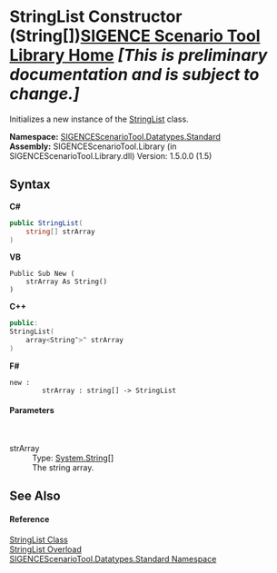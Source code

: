 # StringList Constructor (String[])<a href="https://github.com/ObiWanLansi/SIGENCE-Scenario-Tool">SIGENCE Scenario Tool Library Home</a> _**\[This is preliminary documentation and is subject to change.\]**_

Initializes a new instance of the <a href="da7ca36b-fa4f-6898-5d91-5d0867830137.md">StringList</a> class.

**Namespace:**&nbsp;<a href="4b1b995e-87c4-6070-6d15-626c8f737706.md">SIGENCEScenarioTool.Datatypes.Standard</a><br />**Assembly:**&nbsp;SIGENCEScenarioTool.Library (in SIGENCEScenarioTool.Library.dll) Version: 1.5.0.0 (1.5)

## Syntax

**C#**<br />
``` C#
public StringList(
	string[] strArray
)
```

**VB**<br />
``` VB
Public Sub New ( 
	strArray As String()
)
```

**C++**<br />
``` C++
public:
StringList(
	array<String^>^ strArray
)
```

**F#**<br />
``` F#
new : 
        strArray : string[] -> StringList
```


#### Parameters
&nbsp;<dl><dt>strArray</dt><dd>Type: <a href="http://msdn2.microsoft.com/en-us/library/s1wwdcbf" target="_blank">System.String</a>[]<br />The string array.</dd></dl>

## See Also


#### Reference
<a href="da7ca36b-fa4f-6898-5d91-5d0867830137.md">StringList Class</a><br /><a href="d56e24ea-efb1-1944-9127-7f1a9cb1af92.md">StringList Overload</a><br /><a href="4b1b995e-87c4-6070-6d15-626c8f737706.md">SIGENCEScenarioTool.Datatypes.Standard Namespace</a><br />